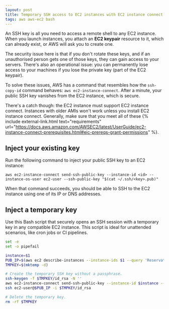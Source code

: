```yaml
---
layout: post
title: Temporary SSH access to EC2 instances with EC2 instance connect
tags: aws aws-ec2 bash
---
```


An SSH key is all you need to access a remote shell to any EC2 instance. When you launch instances, you attach an
**EC2 keypair** resource to it, which can already exist, or AWS will ask you to create one.

The security issue here is that if you don't rotate these keys, and if an unauthorised person gets one of those keys,
they can gain access to your servers. There's also an operational issue: you can permanently lose access to your
machines if you lose the private key (part of the EC2 keypair).

To solve these issues, AWS has a command that resembles how the `ssh-copy-id` command behaves: `aws ec2-instance-connect`.
After a minute, your public SSH key vanishes from the EC2 instance, which is secure.

There's a catch though: the EC2 instance must support EC2 instance connect. Instances with older AMIs won't work unless
you install EC2 instance connect. Generally, make sure that you meet all of these
{% include external-link.html text="requirements" url="https://docs.aws.amazon.com/AWSEC2/latest/UserGuide/ec2-instance-connect-prerequisites.html#eic-prereqs-grant-permissions" %}.

## Inject your existing key

Run the following command to inject your public SSH key to an EC2 instance:

```shell
aws ec2-instance-connect send-ssh-public-key --instance-id <id> --instance-os-user ec2-user --ssh-public-key "$(cat ~/.ssh/<key>.pub)"
```

When that command succeeds, you should be able to SSH to the EC2 instance using one of its IP or DNS addresses.

## Inject a temporary key

Use this Bash script that securely opens an SSH session with a temporary key in any compatible EC2 instance. This script
is ideal for unattended scenarios, like cron jobs or CI pipelines.

```bash
set -e
set -o pipefail

instance=$1
PUB_IP=$(aws ec2 describe-instances --instance-ids $1 --query 'Reservations[*].Instances[*].PublicIpAddress' --output text)
TMPKEY=$(mktemp -d)

# Create the temporary SSH key without a passphrase.
ssh-keygen -f $TMPKEY/id_rsa -N ''
aws ec2-instance-connect send-ssh-public-key --instance-id $instance --instance-os-user ec2-user --ssh-public-key "$(cat $TMPKEY/id_rsa.pub)" >/dev/null
ssh ec2-user@$PUB_IP -i $TMPKEY/id_rsa

# Delete the temporary key.
rm -rf $TMPKEY
```
